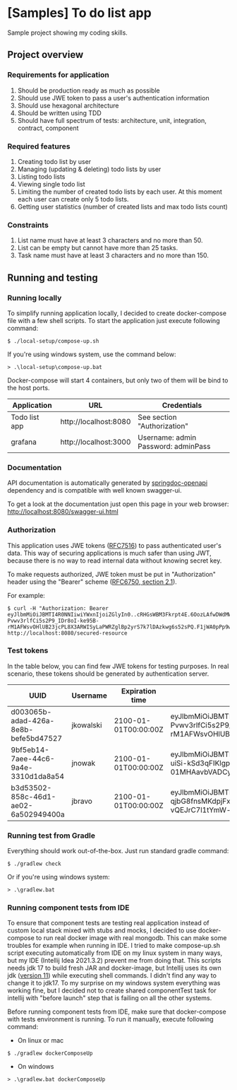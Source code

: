 # [Samples] To do list app

Sample project showing my coding skills.

## Project overview

### Requirements for application

1. Should be production ready as much as possible
2. Should use JWE token to pass a user's authentication information
3. Should use hexagonal architecture
4. Should be written using TDD
5. Should have full spectrum of tests: architecture, unit, integration, contract, component

### Required features

1. Creating todo list by user
2. Managing (updating & deleting) todo lists by user
3. Listing todo lists
4. Viewing single todo list
5. Limiting the number of created todo lists by each user. At this moment each user can create only 5 todo lists.
6. Getting user statistics (number of created lists and max todo lists count)

### Constraints

1. List name must have at least 3 characters and no more than 50.
2. List can be empty but cannot have more than 25 tasks.
3. Task name must have at least 3 characters and no more than 150.

## Running and testing

### Running locally
To simplify running application locally, I decided to create docker-compose file with a few shell scripts. To start the application just execute following command:

```shell
$ ./local-setup/compose-up.sh
```

If you're using windows system, use the command below:
```batch
> .\local-setup\compose-up.bat
```

Docker-compose will start 4 containers, but only two of them will be bind to the host ports.

| Application   | URL                   | Credentials                            |
|---------------|-----------------------|----------------------------------------|
| Todo list app | http://localhost:8080 | See section "Authorization"            |
| grafana       | http://localhost:3000 | Username: admin<br>Password: adminPass |

### Documentation
API documentation is automatically generated by [springdoc-openapi](https://springdoc.org/) dependency and is compatible with well known swagger-ui.

To get a look at the documentation just open this page in your web browser: [http://localhost:8080/swagger-ui.html](http://localhost:8080/swagger-ui.html)

### Authorization
This application uses JWE tokens ([RFC7516](https://datatracker.ietf.org/doc/html/rfc7516)) to pass authenticated user's data. This way of securing applications is much safer than using JWT, because there is no way to read internal data without knowing secret key.

To make requests authorized, JWE token must be put in "Authorization" header using the "Bearer" scheme ([RFC6750, section 2.1](https://datatracker.ietf.org/doc/html/rfc6750#section-2.1)).

For example:
```shell
$ curl -H "Authorization: Bearer eyJlbmMiOiJBMTI4R0NNIiwiYWxnIjoiZGlyIn0..cRHGsWBM3Fkrpt4E.6OozLAfwDWdMWP7W0tNpuI_hQl1j2kubru0eyUZE9LtbZXXcJLIee-Pvwv3rlfCi5s2P9_IDr8oI-ke95B-rM1AFWsvOHlUB23jcPL8X3ARWISyLaPWRZglBp2yrS7k7lDAzkwg6s52sPQ.F1jWA0pPp9wAYrf041ez1A" http://localhost:8080/secured-resource
```

### Test tokens

In the table below, you can find few JWE tokens for testing purposes. In real scenario, these tokens should be generated
by authentication server.

| UUID                                  | Username   | Expiration time       | JWE Token                                                                                                                                                                                                                        |
|---------------------------------------|------------|-----------------------|----------------------------------------------------------------------------------------------------------------------------------------------------------------------------------------------------------------------------------|
| d003065b-adad-426a-8e8b-befe5bd47527  | jkowalski  | 2100-01-01T00:00:00Z  | eyJlbmMiOiJBMTI4R0NNIiwiYWxnIjoiZGlyIn0..cRHGsWBM3Fkrpt4E.6OozLAfwDWdMWP7W0tNpuI_hQl1j2kubru0eyUZE9LtbZXXcJLIee-Pvwv3rlfCi5s2P9_IDr8oI-ke95B-rM1AFWsvOHlUB23jcPL8X3ARWISyLaPWRZglBp2yrS7k7lDAzkwg6s52sPQ.F1jWA0pPp9wAYrf041ez1A  |
| 9bf5eb14-7aee-44c6-9a4e-3310d1da8a54  | jnowak     | 2100-01-01T00:00:00Z  | eyJlbmMiOiJBMTI4R0NNIiwiYWxnIjoiZGlyIn0..bEpRINka6tf8jVox.1eQhF02Fs5adSPad4soKuX1vL0n2z1J1_1DtpCZXaUKk86CGScV-uiSi-kSd3qFIKlgpA8JKpQCgydygus0htxOrrb1md-KwUEbhxl5m-01MHAavbVADCyt75zhiN0Tj7SHc2hX4KQ.MEFFjGmgEhInQ76bQfI0pw      |
| b3d53502-858c-46d1-ae02-6a502949400a  | jbravo     | 2100-01-01T00:00:00Z  | eyJlbmMiOiJBMTI4R0NNIiwiYWxnIjoiZGlyIn0..U3di2TqTFf3PBTO9.2rdNMW-qjbG8fnsMKdpjFxOYOjp7166FT3NWMWfvDhMuyuRScNH1U53WWN1xkBj_GcXTZMEKJYe2keWRg1NjFU8Ydqkr8lfXAyeDE_-mD2GA-vQEJrC7l1tYmW-pRZy5Fz5hxY00xA.VRkMueg6pOhsZR0Ij0elnQ      |

### Running test from Gradle
Everything should work out-of-the-box. Just run standard gradle command:

```shell
$ ./gradlew check
```
Or if you're using windows system:
```batch
> .\gradlew.bat
```

### Running component tests from IDE
To ensure that component tests are testing real application instead of custom local stack mixed with stubs and mocks, I decided to use docker-compose to run real docker image with real mongodb.
This can make some troubles for example when running in IDE. I tried to make compose-up.sh script executing automatically from IDE on my linux system in many ways, but my IDE (Intellij Idea 2021.3.2) prevent me from doing that.
This scripts needs jdk 17 to build fresh JAR and docker-image, but Intellij uses its own jdk ([version 11](https://www.jetbrains.com/help/idea/switching-boot-jdk.html)) while executing shell commands. I didn't find any way to change it to jdk17.
To my surprise on my windows system everything was working fine, but I decided not to create shared componentTest task for intellij with "before launch" step that is failing on all the other systems.

Before running component tests from IDE, make sure that docker-compose with tests environment is running.
To run it manually, execute following command:
* On linux or mac
```shell
$ ./gradlew dockerComposeUp
```
* On windows
```batch
> .\gradlew.bat dockerComposeUp
```